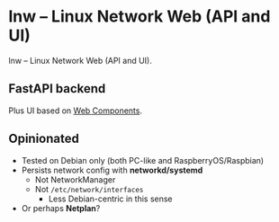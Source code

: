 # lnw &ndash; Linux Network Web (API and UI)
lnw &ndash; Linux Network Web (API and UI).

## FastAPI backend
Plus UI based on [Web Components](https://developer.mozilla.org/en-US/docs/Web/API/Web_components).

## Opinionated

* Tested on Debian only (both PC-like and RaspberryOS/Raspbian)
* Persists network config with **networkd/systemd**
    * Not NetworkManager
    * Not `/etc/network/interfaces`
        * Less Debian-centric in this sense
* Or perhaps **Netplan**?

